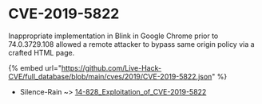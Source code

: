 # CVE-2019-5822

Inappropriate implementation in Blink in Google Chrome prior to 74.0.3729.108 allowed a remote attacker to bypass same origin policy via a crafted HTML page.

{% embed url="https://github.com/Live-Hack-CVE/full_database/blob/main/cves/2019/CVE-2019-5822.json" %}


* Silence-Rain ~> [14-828_Exploitation_of_CVE-2019-5822](https://zeste.alice-snow.ru/2019/database/cve-2019-5822/14-828_exploitation_of_cve-2019-5822-silence-rain)